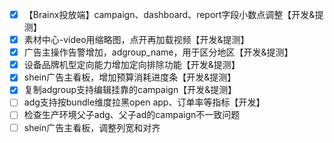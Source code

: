 - [x] 【Brainx投放端】campaign、dashboard、report字段小数点调整【开发&提测】
- [x] 素材中心-video用缩略图，点开再加载视频【开发&提测】
- [x] 广告主操作告警增加，adgroup_name，用于区分地区【开发&提测】
- [x] 设备品牌机型定向能力增加定向排除功能【开发&提测】
- [x] shein广告主看板，增加预算消耗进度条【开发&提测】
- [x] 复制adgroup支持编辑挂靠的campaign【开发&提测】
- [ ] adg支持按bundle维度拉黑open app、订单率等指标【开发】
- [ ] 检查生产环境父子adg、父子ad的campaign不一致问题
- [ ] shein广告主看板，调整列宽和对齐